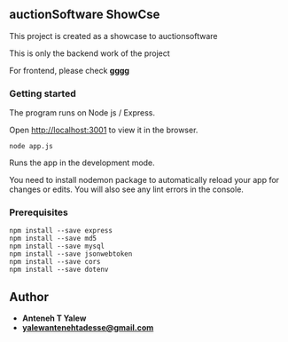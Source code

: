 ## auctionSoftware ShowCse

This project is created as a showcase to auctionsoftware

This is only the backend work of the project

For frontend, please check **gggg**

### Getting started

The program runs on Node js / Express.

Open [http://localhost:3001](http://localhost:3001) to view it in the browser.

```
node app.js
```

Runs the app in the development mode.

You need to install nodemon package to automatically reload your app for changes or edits.
You will also see any lint errors in the console.

### Prerequisites

```
npm install --save express
npm install --save md5
npm install --save mysql
npm install --save jsonwebtoken
npm install --save cors
npm install --save dotenv
```

## Author

- **Anteneh T Yalew**
- **yalewantenehtadesse@gmail.com**
